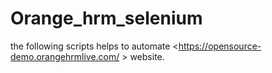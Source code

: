 # Orange_hrm_selenium
the following scripts helps to automate &lt;https://opensource-demo.orangehrmlive.com/ > website.
